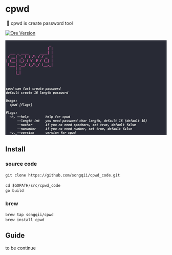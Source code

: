 # cpwd
 🚀 cpwd is create password tool

[![Ore Version](https://img.shields.io/badge/cpwd-0.0.1-yellowgreen)](https://github.com/songqii/cpwd)


![](https://raw.githubusercontent.com/songqii/songqii.github.io/master/images/cpwd_1.png)
  

## Install


### source code
```shell
git clone https://github.com/songqii/cpwd_code.git

cd $GOPATH/src/cpwd_code
go build
```


### brew  

```
brew tap songqii/cpwd 
brew install cpwd
```


## Guide

to be continue

```shell

```


